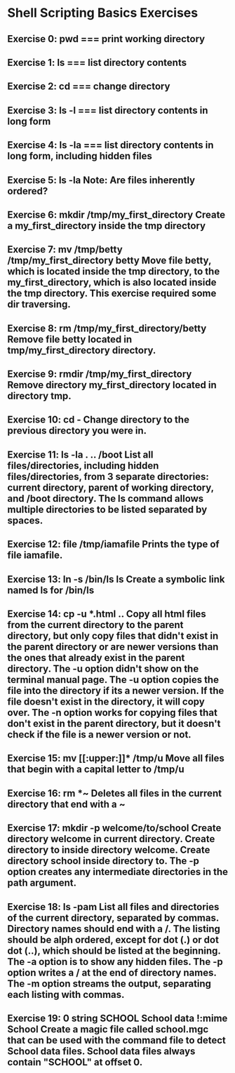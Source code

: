 # Shell Scripting Basics Exercises

## Exercise 0: pwd === print working directory

## Exercise 1: ls === list directory contents

## Exercise 2: cd === change directory

## Exercise 3: ls -l === list directory contents in long form

## Exercise 4: ls -la === list directory contents in long form, including hidden files

## Exercise 5: ls -la Note: Are files inherently ordered?

## Exercise 6: mkdir /tmp/my_first_directory Create a my_first_directory inside the tmp directory

## Exercise 7: mv /tmp/betty /tmp/my_first_directory betty Move file betty, which is located inside the tmp directory, to the my_first_directory, which is also located inside the tmp directory. This exercise required some dir traversing.

## Exercise 8: rm /tmp/my_first_directory/betty Remove file betty located in tmp/my_first_directory directory.

## Exercise 9: rmdir /tmp/my_first_directory Remove directory my_first_directory located in directory tmp.

## Exercise 10: cd - Change directory to the previous directory you were in.

## Exercise 11: ls -la . .. /boot List all files/directories, including hidden files/directories, from 3 separate directories: current directory, parent of working directory, and /boot directory. The ls command allows multiple directories to be listed separated by spaces.

## Exercise 12: file /tmp/iamafile Prints the type of file iamafile.

## Exercise 13: ln -s /bin/ls ls Create a symbolic link named ls for /bin/ls

## Exercise 14: cp -u \*.html .. Copy all html files from the current directory to the parent directory, but only copy files that didn't exist in the parent directory or are newer versions than the ones that already exist in the parent directory. The -u option didn't show on the terminal manual page. The -u option copies the file into the directory if its a newer version. If the file doesn't exist in the directory, it will copy over. The -n option works for copying files that don't exist in the parent directory, but it doesn't check if the file is a newer version or not.

## Exercise 15: mv [[:upper:]]\* /tmp/u Move all files that begin with a capital letter to /tmp/u

## Exercise 16: rm \*~ Deletes all files in the current directory that end with a ~

## Exercise 17: mkdir -p welcome/to/school Create directory welcome in current directory. Create directory to inside directory welcome. Create directory school inside directory to. The -p option creates any intermediate directories in the path argument.

## Exercise 18: ls -pam List all files and directories of the current directory, separated by commas. Directory names should end with a /. The listing should be alph ordered, except for dot (.) or dot dot (..), which should be listed at the beginning. The -a option is to show any hidden files. The -p option writes a / at the end of directory names. The -m option streams the output, separating each listing with commas.

## Exercise 19: 0 string SCHOOL School data !:mime School Create a magic file called school.mgc that can be used with the command file to detect School data files. School data files always contain "SCHOOL" at offset 0.
